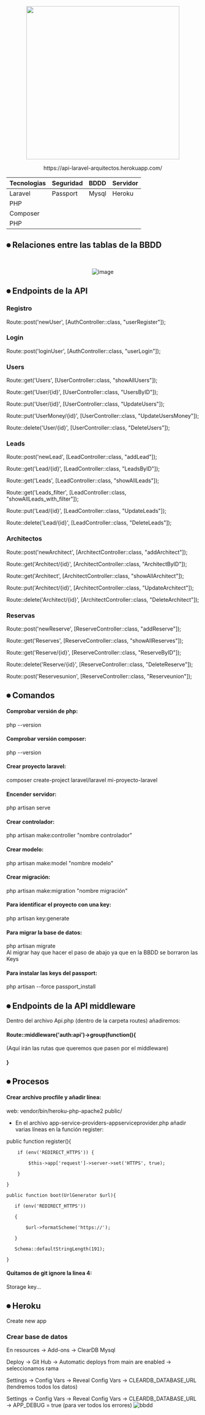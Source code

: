 <p align="center"><a href="https://laravel.com" target="_blank"><img src="https://raw.githubusercontent.com/laravel/art/master/logo-lockup/5%20SVG/2%20CMYK/1%20Full%20Color/laravel-logolockup-cmyk-red.svg" width="400"></a></p>

<p align="center">
https://api-laravel-arquitectos.herokuapp.com/
</p>

<div align="center">
    
| Tecnologias |Seguridad|   BDDD|  Servidor |
| :---     |   :---   | :---     |  :---  |
| Laravel  | Passport | Mysql    | Heroku |
|PHP       | 
|Composer  |
|PHP       |  
    
</div>




##  ⏺ Relaciones entre las tablas de la BBDD

<br>

<div align="center">
    
![image](https://user-images.githubusercontent.com/28491001/149351860-2cf1d2b8-0ed7-4d66-bfed-fba08324bf15.png)
    
</div>

##  ⏺ Endpoints de la API


### Registro
Route::post('newUser', [AuthController::class, "userRegister"]);
### Login
Route::post('loginUser', [AuthController::class, "userLogin"]);


### Users

Route::get('Users', [UserController::class, "showAllUsers"]);

Route::get('User/{id}', [UserController::class, "UsersByID"]);

Route::put('User/{id}', [UserController::class, "UpdateUsers"]);

Route::put('UserMoney/{id}', [UserController::class, "UpdateUsersMoney"]);

Route::delete('User/{id}', [UserController::class, "DeleteUsers"]);

### Leads
Route::post('newLead', [LeadController::class, "addLead"]);

Route::get('Lead/{id}', [LeadController::class, "LeadsByID"]);

Route::get('Leads', [LeadController::class, "showAllLeads"]);

Route::get('Leads_filter', [LeadController::class, "showAllLeads_with_filter"]);

Route::put('Lead/{id}', [LeadController::class, "UpdateLeads"]);

Route::delete('Lead/{id}', [LeadController::class, "DeleteLeads"]);


### Architectos
Route::post('newArchitect', [ArchitectController::class, "addArchitect"]);

Route::get('Architect/{id}', [ArchitectController::class, "ArchitectByID"]);

Route::get('Architect', [ArchitectController::class, "showAllArchitect"]);

Route::put('Architect/{id}', [ArchitectController::class, "UpdateArchitect"]);

Route::delete('Architect/{id}', [ArchitectController::class, "DeleteArchitect"]);

### Reservas
Route::post('newReserve', [ReserveController::class, "addReserve"]);

Route::get('Reserves', [ReserveController::class, "showAllReserves"]);

Route::get('Reserve/{id}', [ReserveController::class, "ReserveByID"]);

Route::delete('Reserve/{id}', [ReserveController::class, "DeleteReserve"]);

Route::post('Reservesunion', [ReserveController::class, "Reserveunion"]);

## ⏺ Comandos

#### Comprobar versión de php:
php --version
#### Comprobar versión composer:
php --version
#### Crear proyecto laravel:
composer create-project laravel/laravel mi-proyecto-laravel
#### Encender servidor:
php artisan serve
#### Crear controlador:
php artisan make:controller "nombre controlador"
#### Crear modelo:
php artisan make:model "nombre modelo"
#### Crear migración:
php artisan make:migration "nombre migración"
  #### Para identificar el proyecto con una key:
  php artisan key:generate
  #### Para migrar la base de datos:
   php artisan migrate     
   Al migrar hay que hacer el paso de abajo ya que en la BBDD se borraron las Keys
   
  #### Para instalar las keys del passport:
  php artisan --force passport_install 

##  ⏺ Endpoints de la API middleware

Dentro del archivo Api.php (dentro de la carpeta routes) añadiremos:

#### Route::middleware('auth:api')->group(function(){
(Aquí irán las rutas que queremos que pasen por el middleware)
#### }

## ⏺ Procesos
#### Crear archivo procfile y añadir línea:

web: vendor/bin/heroku-php-apache2 public/

* En el archivo app-service-providers-appserviceprovider.php añadir varias líneas en la función register:

 public function register(){
    
        if (env('REDIRECT_HTTPS')) {
        
            $this->app['request']->server->set('HTTPS', true);
            
        }
        
    }
    
    public function boot(UrlGenerator $url){
    
       if (env('REDIRECT_HTTPS'))
       
       {
       
           $url->formatScheme('https://');
           
       }
       
       Schema::defaultStringLength(191);
       
    }
    

  #### Quitamos de git ignore la linea 4:
 Storage key...
  
 ## ⏺ Heroku
 Create new app
 ### Crear base de datos
 En resources -> Add-ons -> ClearDB Mysql
 
 Deploy -> Git Hub -> Automatic deploys from  main are enabled -> seleccionamos rama
 
 Settings -> Config Vars -> Reveal Config Vars -> CLEARDB_DATABASE_URL (tendremos todos los datos)
 
 Settings -> Config Vars -> Reveal Config Vars -> CLEARDB_DATABASE_URL -> APP_DEBUG = true (para ver todos los errores)
 ![bbdd](https://user-images.githubusercontent.com/28491001/149358868-fd2a51a4-d76e-4193-b718-8193471df7e6.png)

 
    
